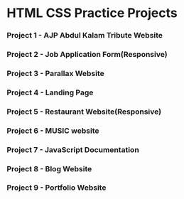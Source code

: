 <h1> HTML CSS Practice Projects</h1>
<h3>Project 1 - AJP Abdul Kalam Tribute Website</h3>
<h3>Project 2 - Job Application Form(Responsive) </h3>
<h3>Project 3 - Parallax Website </h3>
<h3>Project 4 - Landing Page </h3>
<h3>Project 5 - Restaurant Website(Responsive) </h3>
<h3>Project 6 - MUSIC website </h3>
<h3>Project 7 - JavaScript Documentation </h3>
<h3>Project 8 - Blog Website </h3>
<h3>Project 9 - Portfolio Website </h3>
